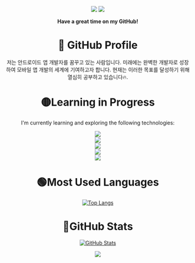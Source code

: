 
<div style="text-align: center;">
    <img src="https://capsule-render.vercel.app/api?type=waving&color=BDBDC8&height=150&section=header" />
    <img src="https://capsule-render.vercel.app/api?type=waving&color=BDBDC8&height=150&section=footer" />
    <p style="font-weight: bold;">Have a great time on my GitHub!</p>
</div>









<div align="center">
  <h1>🔴 GitHub Profile</h1>

<p>저는 안드로이드 앱 개발자를 꿈꾸고 있는 사람입니다. 미래에는 완벽한 개발자로 성장하여 모바일 앱 개발의 세계에 기여하고자 합니다. 현재는 이러한 목표를 달성하기 위해 열심히 공부하고 있습니다🔥.</p>




<h1> 🟡Learning in Progress </h1>

<p> I'm currently learning and exploring the following technologies: </p>

<img src="https://img.shields.io/badge/Kotlin-61DAFB?style=flat&logo=Kotlin&logoColor=white"/>
<br>
<img src="https://img.shields.io/badge/Flutter-02569B?style=flat&logo=Flutter&logoColor=white"/>
<br>
<img src="https://img.shields.io/badge/Android%20Studio-3DDC84?style=flat&logo=Android%20Studio&logoColor=white"/>
<br>
<img src="https://img.shields.io/badge/Visual%20Studio%20Code-007ACC?style=flat&logo=Visual%20Studio%20Code&logoColor=white"/>
<br>
<img src="https://img.shields.io/badge/Dart-0175C2?style=flat&logo=Dart&logoColor=white"/>

</div>





<div align="center">

 <h1>🟢Most Used Languages</h1>

[![Top Langs](https://github-readme-stats.vercel.app/api/top-langs/?username=boradorying&layout=compact)](https://github.com/boradorying/github-readme-stats)

</div>

<div align="center">

 <h1> 🔵GitHub Stats </h1>

[![GitHub Stats](https://github-readme-stats.vercel.app/api?username=boradorying&show_icons=true&theme=gruvbox)](https://github.com/boradorying/github-readme-stats)

</div>







<div align="center">
 <a href="https://hits.seeyoufarm.com"><img src="https://hits.seeyoufarm.com/api/count/incr/badge.svg?url=https%3A%2F%2Fgithub.com%2Fboradorying&count_bg=%23C8BDB6&title_bg=%23555555&icon=&icon_color=%23E7E7E7&title=hits&edge_flat=false"/></a>
</div>


